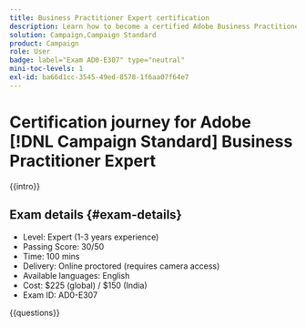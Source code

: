 ```yaml
---
title: Business Practitioner Expert certification
description: Learn how to become a certified Adobe Business Practitioner Expert in Adobe [!DNL Campaign Standard]
solution: Campaign,Campaign Standard
product: Campaign
role: User
badge: label="Exam AD0-E307" type="neutral"
mini-toc-levels: 1
exl-id: ba66d1cc-3545-49ed-8578-1f6aa07f64e7
---
```

# Certification journey for Adobe [!DNL Campaign Standard] Business Practitioner Expert

{{intro}}

## Exam details {#exam-details}

* Level: Expert (1-3 years experience)
* Passing Score: 30/50
* Time: 100 mins
* Delivery: Online proctored (requires camera access)
* Available languages: English
* Cost: $225 (global) / $150 (India)
* Exam ID: AD0-E307

{{questions}}
